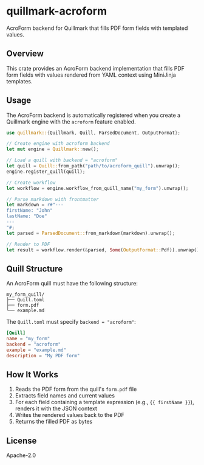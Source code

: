 # quillmark-acroform

AcroForm backend for Quillmark that fills PDF form fields with templated values.

## Overview

This crate provides an AcroForm backend implementation that fills PDF form fields
with values rendered from YAML context using MiniJinja templates.

## Usage

The AcroForm backend is automatically registered when you create a Quillmark engine
with the `acroform` feature enabled.

```rust
use quillmark::{Quillmark, Quill, ParsedDocument, OutputFormat};

// Create engine with acroform backend
let mut engine = Quillmark::new();

// Load a quill with backend = "acroform"
let quill = Quill::from_path("path/to/acroform_quill").unwrap();
engine.register_quill(quill);

// Create workflow
let workflow = engine.workflow_from_quill_name("my_form").unwrap();

// Parse markdown with frontmatter
let markdown = r#"---
firstName: "John"
lastName: "Doe"
---
"#;
let parsed = ParsedDocument::from_markdown(markdown).unwrap();

// Render to PDF
let result = workflow.render(&parsed, Some(OutputFormat::Pdf)).unwrap();
```

## Quill Structure

An AcroForm quill must have the following structure:

```
my_form_quill/
├── Quill.toml
├── form.pdf
└── example.md
```

The `Quill.toml` must specify `backend = "acroform"`:

```toml
[Quill]
name = "my_form"
backend = "acroform"
example = "example.md"
description = "My PDF form"
```

## How It Works

1. Reads the PDF form from the quill's `form.pdf` file
2. Extracts field names and current values
3. For each field containing a template expression (e.g., `{{ firstName }}`), renders it with the JSON context
4. Writes the rendered values back to the PDF
5. Returns the filled PDF as bytes

## License

Apache-2.0
